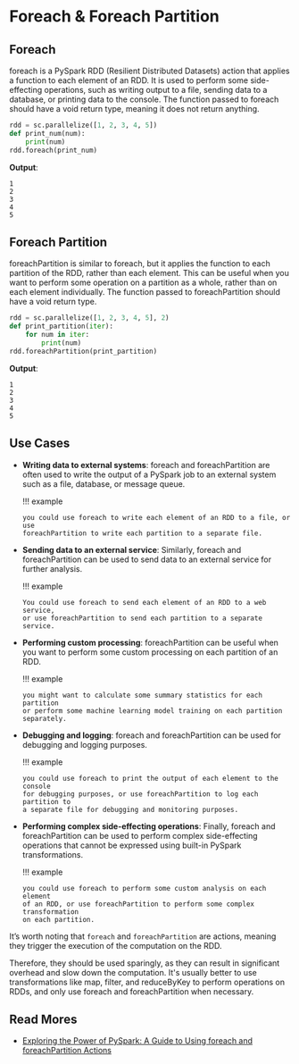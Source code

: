 # Foreach & Foreach Partition

## Foreach

foreach is a PySpark RDD (Resilient Distributed Datasets) action that applies a
function to each element of an RDD. It is used to perform some side-effecting
operations, such as writing output to a file, sending data to a database, or printing
data to the console. The function passed to foreach should have a void return type,
meaning it does not return anything.

```python
rdd = sc.parallelize([1, 2, 3, 4, 5])
def print_num(num):
    print(num)
rdd.foreach(print_num)
```

**Output**:

```text
1
2
3
4
5
```

## Foreach Partition

foreachPartition is similar to foreach, but it applies the function to each partition
of the RDD, rather than each element. This can be useful when you want to perform
some operation on a partition as a whole, rather than on each element individually.
The function passed to foreachPartition should have a void return type.

```python
rdd = sc.parallelize([1, 2, 3, 4, 5], 2)
def print_partition(iter):
    for num in iter:
        print(num)
rdd.foreachPartition(print_partition)
```

**Output**:

```text
1
2
3
4
5
```

## Use Cases

-   **Writing data to external systems**: foreach and foreachPartition are often used
    to write the output of a PySpark job to an external system such as a file, database,
    or message queue.

    !!! example

        you could use foreach to write each element of an RDD to a file, or use
        foreachPartition to write each partition to a separate file.

-   **Sending data to an external service**: Similarly, foreach and foreachPartition
    can be used to send data to an external service for further analysis.

    !!! example

        You could use foreach to send each element of an RDD to a web service,
        or use foreachPartition to send each partition to a separate service.

-   **Performing custom processing**: foreachPartition can be useful when you want
    to perform some custom processing on each partition of an RDD.

    !!! example

        you might want to calculate some summary statistics for each partition
        or perform some machine learning model training on each partition separately.

-   **Debugging and logging**: foreach and foreachPartition can be used for debugging
    and logging purposes.

    !!! example

        you could use foreach to print the output of each element to the console
        for debugging purposes, or use foreachPartition to log each partition to
        a separate file for debugging and monitoring purposes.

-   **Performing complex side-effecting operations**: Finally, foreach and foreachPartition
    can be used to perform complex side-effecting operations that cannot be expressed
    using built-in PySpark transformations.

    !!! example

        you could use foreach to perform some custom analysis on each element
        of an RDD, or use foreachPartition to perform some complex transformation
        on each partition.

It’s worth noting that `foreach` and `foreachPartition` are actions, meaning they
trigger the execution of the computation on the RDD.

Therefore, they should be used sparingly, as they can result in significant overhead
and slow down the computation.
It's usually better to use transformations like map, filter, and reduceByKey to
perform operations on RDDs, and only use foreach and foreachPartition when necessary.

## Read Mores

- [Exploring the Power of PySpark: A Guide to Using foreach and foreachPartition Actions](https://medium.com/@uzzaman.ahmed/exploring-the-power-of-pyspark-a-guide-to-using-foreach-and-foreachpartition-actions-ce63c28feade)
